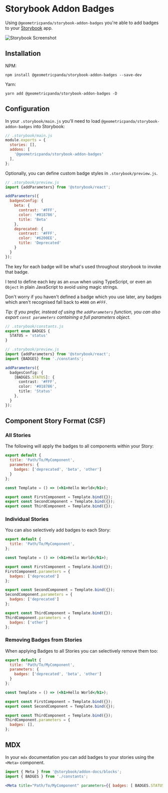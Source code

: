 # Storybook Addon Badges

Using `@geometricpanda/storybook-addon-badges` you're able to add badges to
your [Storybook](https://storybook.js.org) app.

![Storybook Screenshot](https://raw.githubusercontent.com/geometricpanda/storybook-addons/master/libs/storybook-addon-badges/screenshot.png)

## Installation

NPM:
```shell
npm install @geometricpanda/storybook-addon-badges --save-dev
```

Yarn:
```shell
yarn add @geometricpanda/storybook-addon-badges -D
```

## Configuration

In your `.storybook/main.js` you'll need to load `@geometricpanda/storybook-addon-badges` into Storybook:

```js
// .storybook/main.js
module.exports = {
  stories: [],
  addons: [
    '@geometricpanda/storybook-addon-badges'
  ],
};
```

Optionally, you can define custom badge styles in `.storybook/preview.js`.

```js
// .storybook/preview.js
import {addParameters} from '@storybook/react';

addParameters({
  badgesConfig: {
    beta: {
      contrast: '#FFF',
      color: '#018786',
      title: 'Beta'
    },
    deprecated: {
      contrast: '#FFF',
      color: '#6200EE',
      title: 'Deprecated'
    }
  }
});
```

The key for each badge will be what's used throughout storybook to invoke that badge.

I tend to define each key as an `enum` when using TypeScript, or even an `Object` in plain JavaScript
to avoid using magic strings.

Don't worry if you haven't defined a badge which you use later, any badges which aren't recognised fall
back to `#000` on `#FFF`.

_Tip: If you prefer, instead of using the `addParameters` function, you can also
export `const parameters` containing a full parameters object._


```typescript
// .storybook/constants.js
export enum BADGES {
  STATUS = 'status'
}

// .storybook/preview.js
import {addParameters} from '@storybook/react';
import {BADGES} from './constants';

addParameters({
  badgesConfig: {
    [BADGES.STATUS]: {
      contrast: '#FFF',
      color: '#018786',
      title: 'Status'
    },
  }
});

```


## Component Story Format (CSF)

### All Stories

The following will apply the badges to all components within your Story:

```jsx
export default {
  title: 'Path/To/MyComponent',
  parameters: {
    badges: ['deprecated', 'beta', 'other']
  }
};

const Template = () => (<h1>Hello World</h1>);

export const FirstComponent = Template.bind({});
export const SecondComponent = Template.bind({});
export const ThirdComponent = Template.bind({});
```

### Individual Stories

You can also selectively add badges to each Story:

```jsx
export default {
  title: 'Path/To/MyComponent',
};

const Template = () => (<h1>Hello World</h1>);

export const FirstComponent = Template.bind({});
FirstComponent.parameters = {
  badges: ['deprecated']
};

export const SecondComponent = Template.bind({});
SecondComponent.parameters = {
  badges: ['deprecated']
};

export const ThirdComponent = Template.bind({});
ThirdComponent.parameters = {
  badges: ['other']
};
```

### Removing Badges from Stories

When applying Badges to all Stories you can selectively remove them too:

```jsx
export default {
  title: 'Path/To/MyComponent',
  parameters: {
    badges: ['deprecated', 'beta', 'other']
  }
};

const Template = () => (<h1>Hello World</h1>);

export const FirstComponent = Template.bind({});
export const SecondComponent = Template.bind({});

export const ThirdComponent = Template.bind({});
ThirdComponent.parameters = {
  badges: [],
};
```

## MDX

In your `mdx` documentation you can add badges to your stories
using the `<Meta>` component.

```jsx
import { Meta } from '@storybook/addon-docs/blocks';
import { BADGES } from './constants';

<Meta title="Path/To/MyComponent" parameters={{ badges: [ BADGES.STATUS ] }} />
```
